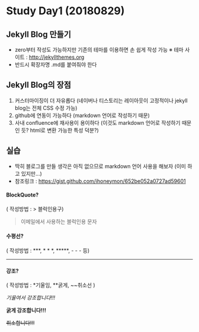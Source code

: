 Study Day1 (20180829)
=====================

## Jekyll Blog 만들기
- zero부터 작성도 가능하지만 기존의 테마를 이용하면 손 쉽게 작성 가능 
  ※ 테마 사이트 : <http://jekyllthemes.org>
- 반드시 확장자명 .md를 붙여줘야 한다


## Jekyll Blog의 장점
1. 커스터마이징이 더 자유롭다 (네이버나 티스토리는 레이아웃이 고정적이나 jekyll blog는 전체 CSS 수정 가능)
2. github에 연동이 가능하다 (markdown 언어로 작성하기 때문)
3. 사내 confluence에 재사용이 용이하다 (이것도 markdown 언어로 작성하기 때문인 듯? html로 변환 가능한 특성 덕분?)


## 실습
- 딱히 블로그를 만들 생각은 아직 없으므로 markdown 언어 사용을 해보자 (이미 하고 있지만...)
- 참조링크 : <https://gist.github.com/ihoneymon/652be052a0727ad59601>

#### BlockQuote?
( 작성방법 : > 블럭인용구)
> 이메일에서 사용하는 블럭인용 문자
#### 수평선?
( 작성방법 : ***, * * *, *****, - - - 등)
***
#### 강조?
( 작성방법 : *기울임, **굵게, ~~취소선 )

*기울여서 강조합니다!!!*

**굵게 강조합니다!!!**

~~취소합니다!!!~~
